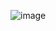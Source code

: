 ![image](https://github.com/himansh19/Artificial-Intelligence-Problems-Codes/assets/89848299/3bf0bb6f-716f-49eb-b922-b0065b1a862b)
